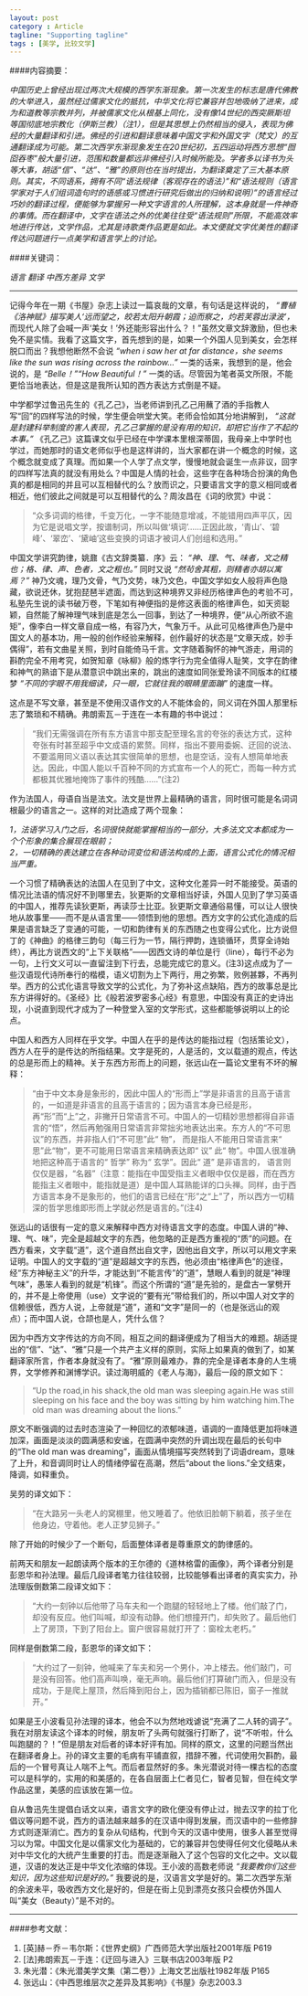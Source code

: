 ```yaml
---
layout: post
category : Article
tagline: "Supporting tagline"
tags : [美学, 比较文学]
---
```


####内容摘要：

*中国历史上曾经出现过两次大规模的西学东渐现象。第一次发生的标志是唐代佛教的大举进入，虽然经过儒家文化的抵抗，中华文化将它兼容并包地吸纳了进来，成为和道教等宗教并列，并被儒家文化从根基上同化，没有像14世纪的西突厥斯坦等国彻底地宗教化（伊斯兰教）（注1），但是其思想上仍然相当的侵入，表现为佛经的大量翻译和引进。佛经的引进和翻译意味着中国文字和外国文字（梵文）的互通翻译成为可能。第二次西学东渐现象发生在20世纪初，五四运动将西方思想“囫囵吞枣”般大量引进，范围和数量都远非佛经引入时候所能及。学者多以译书为头等大事，胡适“信”、“达”、“雅”的原则也在当时提出，为翻译奠定了三大基本原则。其实，不同语系，拥有不同“语法规律（客观存在的语法）”和“语法规则（语言学家对于人们组词造句时的语感或习惯进行研究后做出的归纳和说明）”的语言经过巧妙的翻译过程，便能够为掌握另一种文字语言的人所理解，这本身就是一件神奇的事情。而在翻译中，文字在语法之外的优美往往受“语法规则”所限，不能高效率地进行传达，文学作品，尤其是诗歌类作品更是如此。本文便就文字优美性的翻译传达问题进行一点美学和语言学上的讨论。*

####关键词：

*语言 翻译 中西方差异 文学*

-----------------

记得今年在一期《书屋》杂志上读过一篇哀哉的文章，有句话是这样说的，
*“曹植《洛神赋》描写美人‘远而望之，皎若太阳升朝霞；迫而察之，灼若芙蓉出渌波’，*
而现代人除了会喊一声‘美女！’外还能形容出什么？！”虽然文章文辞激励，但也未免不是实情。我看了这篇文字，首先想到的是，如果一个外国人见到美女，会怎样脱口而出？我想他断然不会说
*“when i saw her at far distance，she seems like the sun was rising across the rainbow…”*
一类的话来，我想到的是，他会说的，是
*“Belle！”“How Beautiful！”*
一类的话。尽管因为笔者英文所限，不能更恰当地表达，但是这是我所认知的西方表达方式倒是不疑。

中学都学过鲁迅先生的《孔乙己》，当老师讲到孔乙己用蘸了酒的手指教人写“回”的四样写法的时候，学生便会哄堂大笑。老师会恰如其分地讲解到，
*“这就是封建科举制度的害人表现，孔乙己掌握的是没有用的知识，却把它当作了不起的本事。”*
《孔乙己》这篇课文似乎已经在中学课本里根深蒂固，我母亲上中学时也学过，而她那时的语文老师似乎也是这样讲的，当大家都在讲一个概念的时候，这个概念就变成了真理。而如果一个人学了点文学，慢慢地就会诞生一点非议，回字的四样写法真的就没有用处么？中国是人情的社会，这些字在各种场合扮演的角色真的都是相同的并且可以互相替代的么？放而识之，只要语言文字的意义相同或者相近，他们彼此之间就是可以互相替代的么？周汝昌在《词的欣赏》中说：

>“众多词调的格律，千变万化，一字不能随意增减，不能错用四声平仄，因为它是说唱文学，按谱制词，所以叫做‘填词’……正因此故，‘青山’、‘碧峰’、‘翠峦’、‘黛岫’这些变换的词语才被词人们创组和选用。”

中国文学讲究韵律，姚鼐《古文辞类纂．序》云：
*“神、理、气、味者，文之精也；格、律、声、色者，文之粗也。”*
同时又说
*“然茍舍其粗，则精者亦胡以寓焉？”*
神乃文魂，理乃文骨，气乃文势，味乃文色，中国文学如女人般将声色隐藏，欲说还休，犹抱琵琶半遮面，而达到这种境界又非经历格律声色的考验不可，私塾先生说的读书破万卷，下笔如有神便指的是修这表面的格律声色，如天资聪颖，自然能了解神理气味到底是怎么一回事，到达了一种境界，便“从心所欲不逾矩”，像李白一样文章自成一格，有容乃大，气象万千。从此可见格律声色乃是中国文人的基本功，用一般的创作经验来解释，创作最好的状态是“文章天成，妙手偶得”，若有文曲星关照，到时自能倚马千言。文字随着胸怀的神气游走，用词的斟酌完全不用考究，如贺知章《咏柳》般的炼字行为完全值得人耻笑，文字在韵律和神气的熟谙下是从潜意识中跳出来的，跳出的速度如同张爱玲读不同版本的红楼梦
*“不同的字眼不用我细读，只一眼，它就往我的眼睛里面蹦”*
的速度一样。

这点是不写文章，甚至是不使用汉语作文的人不能体会的，同义词在外国人那里标志了繁琐和不精确。弗朗索瓦－于连在一本有趣的书中说过：

>“我们无需强调在所有东方语言中那支配至理名言的夸张的表达方式，这种夸张有时甚至超乎中文成语的累赘。同样，指出不要用委婉、迂回的说法、不要滥用同义语以表达其实很简单的思想，也是空话，没有人想简单地表达。因此，中国人能以千百种不同的方式宣布一个人的死亡，而每一种方式都极其优雅地掩饰了事件的残酷……”(注2)

作为法国人，母语自当是法文。法文是世界上最精确的语言，同时很可能是名词词根最少的语言之一。这样的对比造成了两个现象：

*1，法语学习入门之后，名词很快就能掌握相当的一部分，大多法文文本都成为一个个形象的集合展现在眼前；*  
*2，一切精确的表达建立在各种动词变位和语法构成的上面，语言公式化的情况相当严重。*

一个习惯了精确表达的法国人在见到了中文，这种文化差异一时不能接受。英语的情况比法语的情况好不到哪里去，狄更斯的文章相当好读，外国人见到了学习英语的中国人，推荐先读狄更斯，再读莎士比亚。狄更斯文章通俗易懂，可以让人很快地从故事里——而不是从语言里——领悟到他的思想。西方文字的公式化造成的后果是语言缺乏了变通的可能，一切和韵律有关的东西随之也变得公式化，比方说但丁的《神曲》的格律三韵句（每三行为一节，隔行押韵，连锁循环，贯穿全诗始终），再比方说西文的“上下关联格”——因西文诗的单位是行（line），每行不必为一句，上行文义可以一直留注到下行去，总能完成它的意义。(注3)这点成为了一些汉语现代诗所奉行的楷模，语义切割为上下两行，用之弥繁，败例甚夥，不再列举。西方的公式化语言导致文学的公式化，为了弥补这点缺陷，西方的故事总是比东方讲得好的。《圣经》比《般若波罗密多心经》有意思，中国没有真正的史诗出现，小说直到现代才成为了一种登堂入室的文学形式，这些都能够说明以上的论点。

中国人和西方人同样在乎文学。中国人在乎的是传达的能指过程（包括策论文），西方人在乎的是传达的所指结果。文字是死的，人是活的，文以载道的观点，传达的总是形而上的精神。关于东西方形而上的问题，张远山在一篇论文里有不坏的解释：

>“由于中文本身是象形的，因此中国人的“形而上”学是非语言的且高于语言的，一如道是非语言的且高于语言的；因为语言本身已经是形，再“形”而“上”之，非撇开日常语言不可。中国人的一切精妙思想都得自非语言的“悟”，然后再勉强用日常语言非常拙劣地表达出来。东方人的“不可思议”的东西，并非指人们“不可思”此“ 物”， 而是指人不能用日常语言来“ 思”此“物”，更不可能用日常语言来精确表达即“ 议” 此“ 物”。中国人很准确地把这种高于语言的“ 哲学” 称为“ 玄学”。因此“ 道” 是非语言的， 语言则仅仅是器，“名器”（注意：能指在中国受指主义者眼中仅仅是器，而在西方能指主义者眼中，能指就是道）是中国人耳熟能详的口头禅。同样，由于西方语言本身不是象形的，他们的语言已经在“形”之“上”了，所以西方一切精深的哲学思维即形而上学就必然是语言的。”(注4)

张远山的话很有一定的意义来解释中西方对待语言文字的态度。中国人讲的“神、理、气、味”，完全是超越文字的东西，他忽略的正是西方重视的“质”的问题。在西方看来，文字载“道”，这个道自然出自文字，因他出自文字，所以可以用文字来证明。中国人的文字载的“道”是超越文字的东西，他必须由“格律声色”的途径，经“东方神秘主义”的升华，才能达到“不能言传”的“道”，慧眼人看到的就是“神理气味”，愚笨人看到的就是“机锋”。而这个所谓的“道”是先验的，是盘古一掌劈开的，并不是上帝使用（use）文字说的“要有光”带给我们的，所以中国人对文字的信赖很低，西方人说，上帝就是“道”，道和“文字”是同一的（也是张远山的观点）；而中国人说，仓颉也是人，凭什么信？

因为中西方文字传达的方向不同，相互之间的翻译便成为了相当大的难题。胡适提出的“信”、“达”、“雅”只是一个共产主义样的原则，实际上如果真的做到了，如某翻译家所言，作者本身就没有了。“雅”原则最难办，靠的完全是译者本身的人生境界，文学修养和渊博学识。读过海明威的《老人与海》，最后一段的原文如下：

>“Up the road,in his shack,the old man was sleeping again.He was still sleeping on his face and the boy was sitting by him watching him.The old man was dreaming about the lions.”

原文不断强调的过去时态渲染了一种回忆的浓郁味道，语调的一直降低更加将味道加深，画面是淡淡的圆满感和安谧，在圆满中突然的升调出现在最后的长句中的“The old man was dreaming”，画面从情境描写突然转到了词语dream，意味了上升，和音调同时让人的情绪停留在高潮，然后“about the lions.”全文结束，降调，如释重负。

吴劳的译文如下：

>“在大路另一头老人的窝棚里，他又睡着了。他依旧脸朝下躺着，孩子坐在他身边，守着他。老人正梦见狮子。”

除了开始的时候少了一个断句，后面整体译者是尊重原文的韵律感的。

前两天和朋友一起朗读两个版本的王尔德的《道林格雷的画像》，两个译者分别是彭恩华和孙法理。最后几段译者笔力往往较弱，比较能够看出译者的真实实力，孙法理版倒数第二段译文如下：

>“大约一刻钟以后他带了马车夫和一个跑腿的轻轻地上了楼。他们敲了门，却没有反应。他们叫喊，却没有动静。他们想撞开门，却失败了。最后他们上了房顶，下到了阳台上。窗户很容易就打开了：窗栓太老朽。”

同样是倒数第二段，彭恩华的译文如下：

>“大约过了一刻钟，他喊来了车夫和另一个男仆，冲上楼去。他们敲门，可是没有回答。他们高声叫唤，毫无声响。最后他们打算破门而入，但是没有成功，于是爬上屋顶，然后降到阳台上，因为插销都已陈旧，窗子一推就开。”

如果是王小波看见孙法理的译本，他会不以为然地戏谑说“充满了二人转的调子”。我在对朋友读这个译本的时候，朋友听了头两句就强行打断了，说“不听啦，什么叫跑腿的？！”但是朋友对后者的译本好评有加。同样的原文，这里的问题当然出在翻译者身上。孙的译文主要的毛病有平铺直叙，措辞不雅，代词使用欠斟酌，最后的一个冒号真让人喘不上气。而后者显然好的多。朱光潜说对待一棵古松的态度可以是科学的，实用的和美感的，在各自层面上仁者见仁，智者见智，但在纯文学作品这里，美感的应该放在第一位。

自从鲁迅先生提倡白话文以来，语言文字的欧化便没有停止过，抛去汉字的拉丁化倡议等问题不说，西方的语法越来越多的在汉语中得到发展，而汉语中的一些修辞方式则逐渐消亡。西方的复杂从句结构，代到今天的汉语中使用，很多人甚至觉得习以为常。中国文化是以儒家文化为基础的，它的兼容并包使得任何文化侵略从未对中华文化的大统产生重要的打击。而是逐渐融入了这个包容的文化之中。文以载道，汉语的发达正是中华文化浓缩的体现。王小波的高数老师说
*“我要教你们这些知识，因为这些知识是好的。”*
我要说的是，汉语言文学是好的。第二次西学东渐的余波未平，吸收西方文化是好的，但是在街上见到漂亮女孩只会模仿外国人叫“美女（Beauty）”是不对的。

-----------------

####参考文献：

1. \[英\]赫－乔－韦尔斯：《世界史纲》广西师范大学出版社2001年版 P619
2. \[法\]弗朗索瓦－于连：《迂回与进入》三联书店2003年版 P2
3. 朱光潜：《朱光潜美学文集（第二卷）》上海文艺出版社1982年版 P165
4. 张远山：《中西思维层次之差异及其影响》《书屋》杂志2003.3